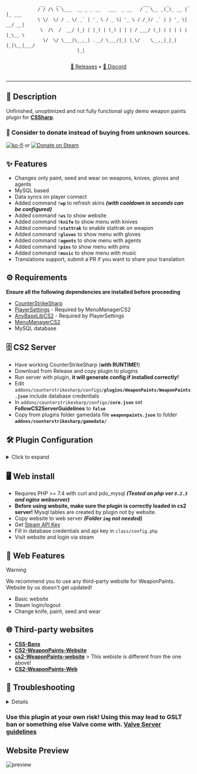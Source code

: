 ```

	 	     __    __                               ___      _       _       
		    / / /\ \ \___  __ _ _ __   ___  _ __   / _ \__ _(_)_ __ | |_ ___ 
		    \ \/  \/ / _ \/ _` | '_ \ / _ \| '_ \ / /_)/ _` | | '_ \| __/ __|
		     \  /\  /  __/ (_| | |_) | (_) | | | / ___/ (_| | | | | | |_\__ \
		      \/  \/ \___|\__,_| .__/ \___/|_| |_\/    \__,_|_|_| |_|\__|___/
        		 	       |_|
                                     
```

<p align="center">
    <a href="https://github.com/Nereziel/cs2-WeaponPaints/releases">📖 Releases</a> •
    <a href="https://discord.gg/d9CvaYPSFe">💬 Discord</a>
    <br /><br />
</p>
<hr />

## 📝 Description
Unfinished, unoptimized and not fully functional ugly demo weapon paints plugin for **[CSSharp](https://docs.cssharp.dev/docs/guides/getting-started.html)**. 


### 💸 Consider to donate instead of buying from unknown sources.
[![ko-fi](https://ko-fi.com/img/githubbutton_sm.svg)](https://ko-fi.com/E1E2G0P2O) or [![Donate on Steam](https://github.com/Nereziel/cs2-WeaponPaints/assets/32937653/a0d53822-4ca7-4caf-83b4-e1a9b5f8c94e)](https://steamcommunity.com/tradeoffer/new/?partner=41515647&token=gW2W-nXE)

## ✨ Features
- Changes only paint, seed and wear on weapons, knives, gloves and agents
- MySQL based
- Data syncs on player connect
- Added command **`!wp`** to refresh skins ***(with cooldown in seconds can be configured)***
- Added command **`!ws`** to show website
- Added command **`!knife`** to show menu with knives
- Added command **`!stattrak`** to enable stattrak on weapon
- Added command **`!gloves`** to show menu with gloves
- Added command **`!agents`** to show menu with agents
- Added command **`!pins`** to show menu with pins
- Added command **`!music`** to show menu with music
- Translations support, submit a PR if you want to share your translation

## ⚙️ Requirements
**Ensure all the following dependencies are installed before proceeding**
- [CounterStrikeSharp](https://github.com/roflmuffin/CounterStrikeSharp)
- [PlayerSettings](https://github.com/NickFox007/PlayerSettingsCS2) - Required by MenuManagerCS2
- [AnyBaseLibCS2](https://github.com/NickFox007/AnyBaseLibCS2) - Required by PlayerSettings
- [MenuManagerCS2](https://github.com/NickFox007/MenuManagerCS2)
- MySQL database

## 🗄️ CS2 Server
- Have working CounterStrikeSharp (**with RUNTIME!**)
- Download from Release and copy plugin to plugins
- Run server with plugin, **it will generate config if installed correctly!**
- Edit `addons/counterstrikesharp/configs/`**`plugins/WeaponPaints/WeaponPaints.json`** include database credentials
- In `addons/counterstrikesharp/configs/`**`core.json`** set **FollowCS2ServerGuidelines** to **`false`**
- Copy from plugins folder gamedata file **`weaponpaints.json`** to folder **`addons/counterstrikesharp/gamedata/`**

## 🛠️ Plugin Configuration
<details>
  <summary>Click to expand</summary>
<code><pre>{
  "ConfigVersion": 10, // Don't touch
  "SkinsLanguage": "en", // Language
  "DatabaseHost": "", // MySQL host
  "DatabasePort": 3306, // MySQL Port
  "DatabaseUser": "", // MySQL Username
  "DatabasePassword": "", // MySQL User password
  "DatabaseName": "", // MySQL Database name
  "CmdRefreshCooldownSeconds": 3, // Cooldown time in refreshing skins (!wp command)
  "Website": "example.com/skins", // Website used in WebsiteMessageCommand (!ws command)
  "Additional": {
    "KnifeEnabled": true, // If knives are enabled
    "GloveEnabled": true, // If gloves are enabled
    "MusicEnabled": true, // If music kits are enabled
    "AgentEnabled": true, // If agents are enabled
    "SkinEnabled": true, // If skins are enabled
    "PinsEnabled": true, // If pins are enabled
    "CommandWpEnabled": true, // If command !wp is enabled
    "CommandKillEnabled": true, // If command !kill is enabled
    "CommandKnife": [ // Command for knives
      "knife"
    ],
    "CommandMusic": [ // Command for music kits
      "music"
    ],
    "CommandPin": [  // Command for pins
      "pin",
      "pins",
      "coin",
      "coins"
    ],
    "CommandGlove": [  // Command for gloves
      "gloves"
    ],
    "CommandAgent": [ // Command for agents
      "agents"
    ],
    "CommandStattrak": [  // Command for stattrak
      "stattrak",
      "st"
    ],
    "CommandSkin": [  // Command for skins
      "ws"
    ],
    "CommandSkinSelection": [  // Command for skin selection
      "skins"
    ],
    "CommandRefresh": [  // Command for refreshing your skins
      "wp"
    ],
    "CommandKill": [  // Command for death
      "kill"
    ],
    "GiveRandomKnife": false, // If it should give you Random Knife
    "GiveRandomSkin": false, // If it should give you Random Skin
    "ShowSkinImage": true // When you select a skin if it should show skins image
  },
  "MenuType": "selectable" // Menu type commands. Can be: selectable, dynamic, center, chat, console
}
</pre></code>
</details>
    
## 🖥️ Web install
- Requires PHP >= 7.4 with curl and pdo_mysql ***(Tested on php ver **`8.2.3`** and nginx webserver)***
- **Before using website, make sure the plugin is correctly loaded in cs2 server!** Mysql tables are created by plugin not by website.
- Copy website to web server ***(Folder `img` not needed)***
- Get [Steam API Key](https://steamcommunity.com/dev/apikey)
- Fill in database credentials and api key in `class/config.php`
- Visit website and login via steam

## 🧩 Web Features
> [!WARNING]
> We recommend you to use any third-party website for WeaponPaints. Website by us doesn't get updated!
- Basic website
- Steam login/logout
- Change knife, paint, seed and wear

## 🌐 Third-party websites
 - **[CSS-Bans](https://github.com/counterstrikesharp-panel/css-bans)**
 - **[CS2-WeaponPaints-Website](https://github.com/LielXD/CS2-WeaponPaints-Website)**
 - **[cs2-WeaponPaints-website](https://github.com/L1teD/cs2-WeaponPaints-website)** > This webiste is different from the one above!
 - **[CS2-WeaponPaints-Web](https://github.com/rogeraabbccdd/CS2-WeaponPaints-Web)**
## 🤔 Troubleshooting
<details>
**Skins are not changing:**
Set FollowCSGOGuidelines to false in cssharp’s core.jcon config

**Database error table does not exists:**
Plugin is not loaded or configured with mysql credentials. Tables are auto-created by plugin.

**An error occured in Get....FromDatabase:**
If you used WeaponPaints and you update to newer version you could get this error. You need to add this queries to Database:
```
ALTER TABLE wp_player_skins
ADD COLUMN weapon_nametag VARCHAR(128) DEFAULT NULL,
ADD COLUMN weapon_stattrak tinyint(1) NOT NULL,
ADD COLUMN weapon_stattrak_count int(10) NOT NULL,
ADD COLUMN weapon_sticker_0 VARCHAR(128) DEFAULT '0;0;0;0;0;0;0' COMMENT 'id;schema;x;y;wear;scale;rotation',
ADD COLUMN weapon_sticker_1 VARCHAR(128) DEFAULT '0;0;0;0;0;0' COMMENT 'id;schema;x;y;wear;scale;rotation',
ADD COLUMN weapon_sticker_2 VARCHAR(128) DEFAULT '0;0;0;0;0;0' COMMENT 'id;schema;x;y;wear;scale;rotation',
ADD COLUMN weapon_sticker_3 VARCHAR(128) DEFAULT '0;0;0;0;0;0' COMMENT 'id;schema;x;y;wear;scale;rotation',
ADD COLUMN weapon_sticker_4 VARCHAR(128) DEFAULT '0;0;0;0;0;0' COMMENT 'id;schema;x;y;wear;scale;rotation',
ADD COLUMN weapon_keychain VARCHAR(128) DEFAULT '0;0;0;0;0' COMMENT 'id;x;y;z;seed';
```
</details>

### Use this plugin at your own risk! Using this may lead to GSLT ban or something else Valve come with. [Valve Server guidelines](https://blog.counter-strike.net/index.php/server_guidelines/)

## Website Preview
![preview](https://github.com/Nereziel/cs2-WeaponPaints/blob/main/website/preview.png?raw=true)
